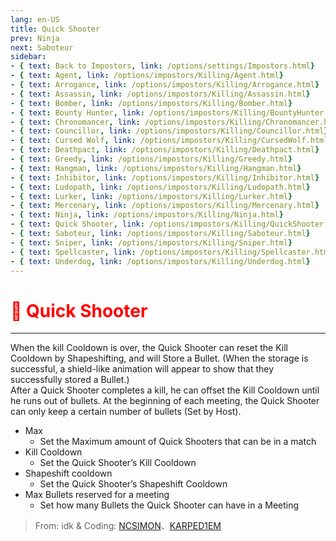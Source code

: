 ```yaml
---
lang: en-US
title: Quick Shooter
prev: Ninja
next: Saboteur
sidebar:
- { text: Back to Impostors, link: /options/settings/Impostors.html}
- { text: Agent, link: /options/impostors/Killing/Agent.html}
- { text: Arrogance, link: /options/impostors/Killing/Arrogance.html}
- { text: Assassin, link: /options/impostors/Killing/Assassin.html}
- { text: Bomber, link: /options/impostors/Killing/Bomber.html}
- { text: Bounty Hunter, link: /options/impostors/Killing/BountyHunter.html}
- { text: Chronomancer, link: /options/impostors/Killing/Chronomancer.html}
- { text: Councillor, link: /options/impostors/Killing/Councillor.html}
- { text: Cursed Wolf, link: /options/impostors/Killing/CursedWolf.html}
- { text: Deathpact, link: /options/impostors/Killing/Deathpact.html}
- { text: Greedy, link: /options/impostors/Killing/Greedy.html}
- { text: Hangman, link: /options/impostors/Killing/Hangman.html}
- { text: Inhibitor, link: /options/impostors/Killing/Inhibitor.html}
- { text: Ludopath, link: /options/impostors/Killing/Ludopath.html}
- { text: Lurker, link: /options/impostors/Killing/Lurker.html}
- { text: Mercenary, link: /options/impostors/Killing/Mercenary.html}
- { text: Ninja, link: /options/impostors/Killing/Ninja.html}
- { text: Quick Shooter, link: /options/impostors/Killing/QuickShooter.html}
- { text: Saboteur, link: /options/impostors/Killing/Saboteur.html}
- { text: Sniper, link: /options/impostors/Killing/Sniper.html}
- { text: Spellcaster, link: /options/impostors/Killing/Spellcaster.html}
- { text: Underdog, link: /options/impostors/Killing/Underdog.html}
---
```


# <font color="red">🔫 Quick Shooter</font> <Badge text="Killing" type="tip" vertical="middle"/>
---

When the kill Cooldown is over, the Quick Shooter can reset the Kill Cooldown by Shapeshifting, and will Store a Bullet. (When the storage is successful, a shield-like animation will appear to show that they successfully stored a Bullet.) <br>
After a Quick Shooter completes a kill, he can offset the Kill Cooldown until he runs out of bullets. At the beginning of each meeting, the Quick Shooter can only keep a certain number of bullets (Set by Host).
* Max
  * Set the Maximum amount of Quick Shooters that can be in a match
* Kill Cooldown
  * Set the Quick Shooter’s Kill Cooldown
* Shapeshift cooldown
  * Set the Quick Shooter’s Shapeshift Cooldown
* Max Bullets reserved for a meeting
  * Set how many Bullets the Quick Shooter can have in a Meeting

> From: idk & Coding: [NCSIMON](https://github.com/NCSIMON)、[KARPED1EM](https://github.com/KARPED1EM)